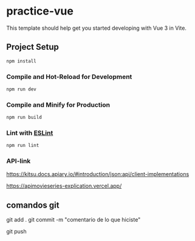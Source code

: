 # practice-vue

This template should help get you started developing with Vue 3 in Vite.

## Project Setup

```sh
npm install
```

### Compile and Hot-Reload for Development

```sh
npm run dev
```

### Compile and Minify for Production

```sh
npm run build
```

### Lint with [ESLint](https://eslint.org/)

```sh
npm run lint
```

### API-link
https://kitsu.docs.apiary.io/#introduction/json:api/client-implementations

https://apimovieseries-explication.vercel.app/


## comandos git

git add .
git commit -m "comentario de lo que hiciste"

git push